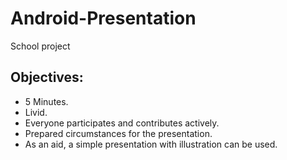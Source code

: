 # Android-Presentation
School project

## Objectives:
- 5 Minutes.
- Livid.
- Everyone participates and contributes actively.
- Prepared circumstances for the presentation.
- As an aid, a simple presentation with illustration can be used.
